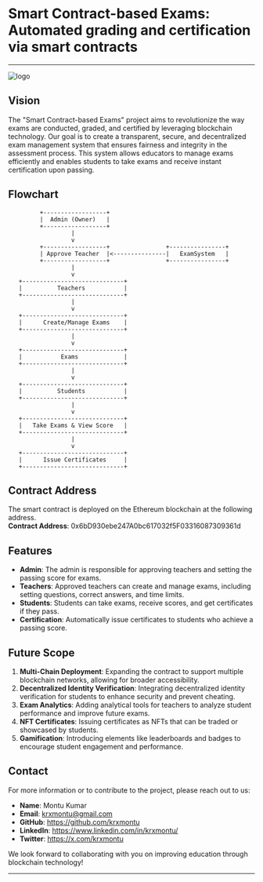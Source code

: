 # Smart Contract-based Exams: <br> Automated grading and certification via smart contracts

---
![logo](https://github.com/user-attachments/assets/d8090f6d-90be-42cc-af95-df8b6c62afc2)


## Vision

The "Smart Contract-based Exams" project aims to revolutionize the way exams are conducted, graded, and certified by leveraging blockchain technology. Our goal is to create a transparent, secure, and decentralized exam management system that ensures fairness and integrity in the assessment process. This system allows educators to manage exams efficiently and enables students to take exams and receive instant certification upon passing.


## Flowchart
```
         +------------------+
         |  Admin (Owner)   |
         +------------------+
                  |
                  v
         +------------------+                +----------------+
         | Approve Teacher  |<---------------|   ExamSystem   |
         +------------------+                +----------------+
                  |
                  v
   +-----------------------------+
   |          Teachers           |
   +-----------------------------+
                  |
                  v
   +-----------------------------+
   |      Create/Manage Exams    |
   +-----------------------------+
                  |
                  v
   +-----------------------------+
   |           Exams             |
   +-----------------------------+
                  |
                  v
   +-----------------------------+
   |          Students           |
   +-----------------------------+
                  |
                  v
   +-----------------------------+
   |   Take Exams & View Score   |
   +-----------------------------+
                  |
                  v
   +-----------------------------+
   |      Issue Certificates     |
   +-----------------------------+
```

## Contract Address

The smart contract is deployed on the Ethereum blockchain at the following address.<br>
**Contract Address**: 0x6bD930ebe247A0bc617032f5F03316087309361d


## Features

- **Admin**: The admin is responsible for approving teachers and setting the passing score for exams.
- **Teachers**: Approved teachers can create and manage exams, including setting questions, correct answers, and time limits.
- **Students**: Students can take exams, receive scores, and get certificates if they pass.
- **Certification**: Automatically issue certificates to students who achieve a passing score.


## Future Scope

1. **Multi-Chain Deployment**: Expanding the contract to support multiple blockchain networks, allowing for broader accessibility.
2. **Decentralized Identity Verification**: Integrating decentralized identity verification for students to enhance security and prevent cheating.
3. **Exam Analytics**: Adding analytical tools for teachers to analyze student performance and improve future exams.
4. **NFT Certificates**: Issuing certificates as NFTs that can be traded or showcased by students.
5. **Gamification**: Introducing elements like leaderboards and badges to encourage student engagement and performance.


## Contact

For more information or to contribute to the project, please reach out to us:

- **Name**: Montu Kumar
- **Email**: krxmontu@gmail.com
- **GitHub**: https://github.com/krxmontu
- **LinkedIn**: https://www.linkedin.com/in/krxmontu/
- **Twitter**: https://x.com/krxmontu

We look forward to collaborating with you on improving education through blockchain technology!

---
